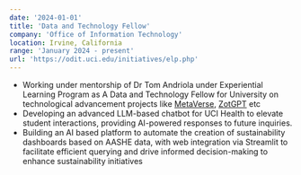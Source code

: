 ```yaml
---
date: '2024-01-01'
title: 'Data and Technology Fellow'
company: 'Office of Information Technology'
location: Irvine, California
range: 'January 2024 - present'
url: 'https://odit.uci.edu/initiatives/elp.php'
---
```


- Working under mentorship of Dr Tom Andriola under Experiential Learning Program as A Data and Technology Fellow for University on technological advancement projects like [MetaVerse](https://merage.uci.edu/news/2023/11/UCI-Paul-Merage-School-Business-students-go-boldly-Metaverse.html), [ZotGPT](https://zotgpt.uci.edu/) etc
- Developing an advanced LLM-based chatbot for UCI Health to elevate student interactions, providing AI-powered responses to future inquiries.
- Building an AI based platform to automate the creation of sustainability dashboards based on AASHE data, with web integration via Streamlit to facilitate efficient querying and drive informed decision-making to enhance sustainability initiatives